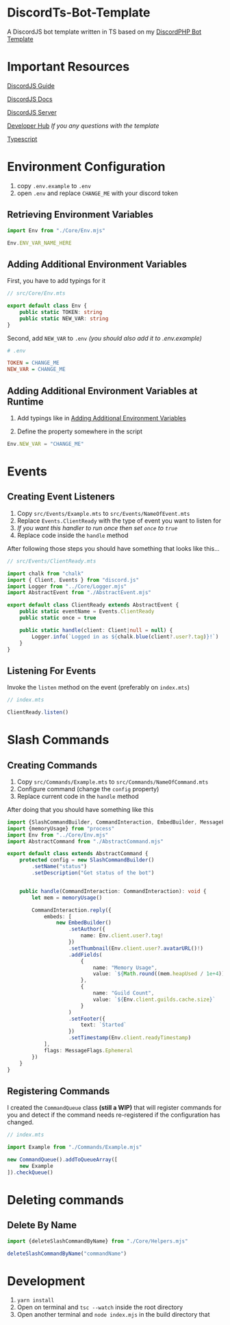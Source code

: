 # DiscordTs-Bot-Template

A DiscordJS bot template written in TS based on my [DiscordPHP Bot Template](https://github.com/commandstring/discordphp-bot-template)

# Important Resources

[DiscordJS Guide](https://discordjs.guide)

[DiscordJS Docs](https://discord.js.org/#/)

[DiscordJS Server](https://discord.gg/djs)

[Developer Hub](https://discord.gg/TgrcSkuDtQ) *If you any questions with the template*

[Typescript](https://www.typescriptlang.org/)

# Environment Configuration

1. copy `.env.example` to `.env`
2. open `.env` and replace `CHANGE_ME` with your discord token

## Retrieving Environment Variables

```ts
import Env from "./Core/Env.mjs"

Env.ENV_VAR_NAME_HERE
```

## Adding Additional Environment Variables

First, you have to add typings for it

```ts
// src/Core/Env.mts

export default class Env {
	public static TOKEN: string
	public static NEW_VAR: string
}
```

Second, add `NEW_VAR` to `.env` *(you should also add it to .env.example)*

```ini
# .env

TOKEN = CHANGE_ME
NEW_VAR = CHANGE_ME
```

## Adding Additional Environment Variables at Runtime

1. Add typings like in [Adding Additional Environment Variables](#adding-additional-environment-variables)

2. Define the property somewhere in the script

```ts
Env.NEW_VAR = "CHANGE_ME"
```

# Events

## Creating Event Listeners

1. Copy `src/Events/Example.mts` to `src/Events/NameOfEvent.mts`
2. Replace `Events.ClientReady` with the type of event you want to listen for
3. *If you want this handler to run once then set `once` to `true`*
4. Replace code inside the `handle` method

After following those steps you should have something that looks like this...

```ts
// src/Events/ClientReady.mts

import chalk from "chalk"
import { Client, Events } from "discord.js"
import Logger from "../Core/Logger.mjs"
import AbstractEvent from "./AbstractEvent.mjs"

export default class ClientReady extends AbstractEvent {
    public static eventName = Events.ClientReady
    public static once = true

    public static handle(client: Client|null = null) {
        Logger.info(`Logged in as ${chalk.blue(client?.user?.tag)}!`)
    }
}

```

## Listening For Events

Invoke the `listen` method on the event (preferably on `index.mts`)

```ts
// index.mts

ClientReady.listen()
```

# Slash Commands

## Creating Commands

1. Copy `src/Commands/Example.mts` to `src/Commands/NameOfCommand.mts`
2. Configure command (change the `config` property)
3. Replace current code in the `handle` method

After doing that you should have something like this

```ts
import {SlashCommandBuilder, CommandInteraction, EmbedBuilder, MessageFlags} from "discord.js"
import {memoryUsage} from "process"
import Env from "../Core/Env.mjs"
import AbstractCommand from "./AbstractCommand.mjs"

export default class extends AbstractCommand {
    protected config = new SlashCommandBuilder()
        .setName("status")
        .setDescription("Get status of the bot")


    public handle(CommandInteraction: CommandInteraction): void {
        let mem = memoryUsage()

        CommandInteraction.reply({
            embeds: [
                new EmbedBuilder()
                    .setAuthor({
                        name: Env.client.user?.tag!
                    })
                    .setThumbnail(Env.client.user?.avatarURL()!)
                    .addFields(
                        {
                            name: "Memory Usage",
                            value: `${Math.round((mem.heapUsed / 1e+4)) / 1e+2} MB`
                        },
                        {
                            name: "Guild Count",
                            value: `${Env.client.guilds.cache.size}`
                        }
                    )
                    .setFooter({
                        text: `Started`
                    })
                    .setTimestamp(Env.client.readyTimestamp)
            ],
            flags: MessageFlags.Ephemeral
        })
    }
}
```

## Registering Commands

I created the `CommandQueue` class **(still a WIP)** that will register commands for you and detect if the command needs re-registered if the configuration has changed.

```ts
// index.mts

import Example from "./Commands/Example.mjs"

new CommandQueue().addToQueueArray([
    new Example
]).checkQueue()
```

# Deleting commands

## Delete By Name

```ts
import {deleteSlashCommandByName} from "./Core/Helpers.mjs"

deleteSlashCommandByName("commandName")
```

# Development

1. `yarn install`
2. Open on terminal and `tsc --watch` inside the root directory
3. Open another terminal and `node index.mjs` in the build directory that
